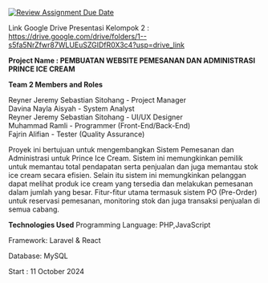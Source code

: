 [![Review Assignment Due Date](https://classroom.github.com/assets/deadline-readme-button-22041afd0340ce965d47ae6ef1cefeee28c7c493a6346c4f15d667ab976d596c.svg)](https://classroom.github.com/a/Wq523uwp)

Link Google Drive Presentasi Kelompok 2 : https://drive.google.com/drive/folders/1--s5fa5NrZfwr87WLUEuSZGIDfR0X3c4?usp=drive_link

**Project Name : PEMBUATAN WEBSITE PEMESANAN DAN ADMINISTRASI PRINCE ICE CREAM**

**Team 2 Members and Roles**

Reyner Jeremy Sebastian Sitohang - Project Manager  
Davina Nayla Aisyah - System Analyst  
Reyner Jeremy Sebastian Sitohang - UI/UX Designer  
Muhammad Ramli - Programmer (Front-End/Back-End)  
Fajrin Alifian - Tester (Quality Assurance)  


Proyek ini bertujuan untuk mengembangkan Sistem Pemesanan dan Administrasi untuk Prince Ice Cream. Sistem ini memungkinkan pemilik untuk memantau total pendapatan serta penjualan dan juga memantau stok ice cream secara efisien. Selain itu sistem ini memungkinkan pelanggan dapat melihat produk ice cream yang tersedia dan melakukan pemesanan dalam jumlah yang besar. Fitur-fitur utama termasuk sistem PO (Pre-Order) untuk reservasi pemesanan, monitoring stok dan juga transaksi penjualan di semua cabang.

**Technologies Used**
Programming Language: PHP,JavaScript

Framework: Laravel & React

Database: MySQL


Start : 11 October 2024
